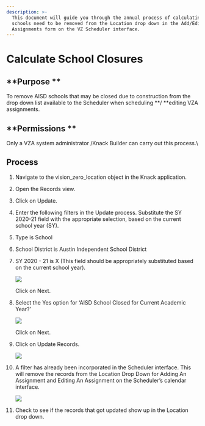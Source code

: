```yaml
---
description: >-
  This document will guide you through the annual process of calculating which
  schools need to be removed from the Location drop down in the Add/Edit
  Assignments form on the VZ Scheduler interface.
---
```


# Calculate School Closures

## **Purpose **

To remove AISD schools  that may be closed due to construction from the drop down list available to the Scheduler when scheduling **/ **editing VZA assignments.

## **Permissions **

Only a VZA system administrator /Knack Builder can carry out this process.\


## **Process**

1. Navigate to the vision\_zero\_location object in the Knack application.
2. Open the Records view.&#x20;
3. Click on Update.
4. Enter the following filters in the Update process. Substitute the SY 2020-21 field with the appropriate selection, based on the current school year (SY).
5. Type is School
6. School District is Austin Independent School District
7.  SY 2020 - 21 is X (This field should be appropriately substituted based on the current school year).

    ![](https://lh3.googleusercontent.com/YfAr7kTIEODlFxiMMJYcPdDkPeN7kZhtMd03v2hBgQIdWxgJToVKEiSMvWJHRs0p4SR\_q\_seKCI2g9NGTPwBK9Ux0wgSTU5wlfc9rkpuYbXg4kAjGggTcVmSPbpXA024o13J1XXo)

    Click on Next.&#x20;
8.  Select the Yes option for ‘AISD School Closed for Current Academic Year?’&#x20;

    ![](https://lh4.googleusercontent.com/PJN2qsmDqZd6HnvGOfSAIyDgK\_qj2HLAD84JbO6Y454Gb1GK\_GGdP88sTSqU3i\_jpWhwkOYZIKS\_IbAl5QgLhzqqPiwWGxk4COSX9h8p8D7w3t4l8XM29wcb9TFtmqg72J\_lV9BA)

    Click on Next.
9.  Click on Update Records.

    ![](https://lh4.googleusercontent.com/Pu\_S0uZgHZXq62l0vy6zN5K4DnRoFx5cjflM5hNjyo85hDSLg7m8NRa1v2OIFqkyH8V3bhR3GNXTo6wCXgG-P0\_\_RurBohc-JQimtp8pfurvxBbKS0fdo9cMIpScndnPJqW1DIcR)
10. A filter has already been incorporated in the Scheduler interface. This will remove the records from the Location Drop Down for Adding An Assignment and Editing An Assignment on the Scheduler’s calendar interface.

    ![](https://lh5.googleusercontent.com/uWIkIBgPRgmfcwWdjS8exRroAFnT7EP9KLodsBJqesMSa2KN1ajFlyGfAdQdG59BaLOfNEdPvd4BBN\_kl4I3VqQG9CcY33dRh3BhShNE1aWIeY63TjHkCLgaekM1BPqrMSA35Qln)
11. Check to see if the records that got updated show up in the Location drop down.

